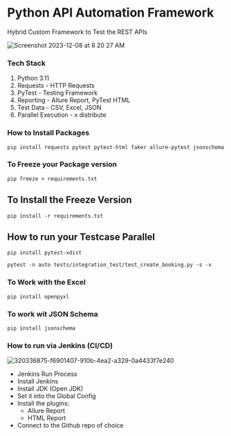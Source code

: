 # Python API Automation Framework

Hybrid Custom Framework to Test the REST APIs

![Screenshot 2023-12-08 at 8 20 27 AM](https://github.com/PramodDutta/Py1xAPIAutomation/assets/1409610/a09647ad-720b-4afb-8d33-b69e4710cee4)



### Tech Stack
1. Python 3.11
2. Requests - HTTP Requests
3. PyTest - Testing Framework
4. Reporting - Allure Report, PyTest HTML
5. Test Data - CSV, Excel, JSON
6. Parallel Execution - x distribute



### How to Install Packages
`` pip install requests pytest pytest-html faker allure-pytest jsonschema
``

### To Freeze your Package version
`` pip freeze > requirements.txt ``

## To Install the Freeze Version
``pip install -r requirements.txt``


## How to run your Testcase Parallel 
`` pip install pytest-xdist ``


``pytest -n auto tests/integration_test/test_create_booking.py -s -v
``

### To Work with the Excel
``pip install openpyxl``


### To work wit JSON Schema
```pip install jsonschema```

### How to run via Jenkins (CI/CD)
![320336875-f6901407-910b-4ea2-a329-0a4433f7e240](https://github.com/Kristenkj/Python_API/assets/152015061/285e615b-8225-40f0-b366-5ef31fc06724)

- Jenkins Run Process
- Install Jenkins
- Install JDK (Open JDK)
- Set it into the Global Config
- Install the plugins: 
  - Allure Report 
  - HTML Report
- Connect to the Github repo of choice
